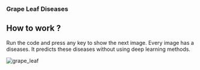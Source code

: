 ### Grape Leaf Diseases
## How to work ?

Run the code and press any key to show the next image.
Every image has a diseases.
It predicts these diseases without using deep learning methods.

![grape_leaf](https://user-images.githubusercontent.com/72610039/138967075-cd989116-2387-4d74-8e05-b3bc53755b3b.PNG)
